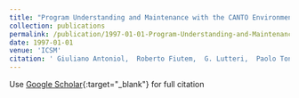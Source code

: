 ```yaml
---
title: "Program Understanding and Maintenance with the CANTO Environment"
collection: publications
permalink: /publication/1997-01-01-Program-Understanding-and-Maintenance-with-the-CANTO-Environment
date: 1997-01-01
venue: 'ICSM'
citation: ' Giuliano Antoniol,  Roberto Fiutem,  G. Lutteri,  Paolo Tonella,  S. Zanfei,  Ettore Merlo, &quot;Program Understanding and Maintenance with the CANTO Environment.&quot; ICSM, 1997.'
---
```

Use [Google Scholar](https://scholar.google.com/scholar?q=Program+Understanding+and+Maintenance+with+the+CANTO+Environment){:target="_blank"} for full citation